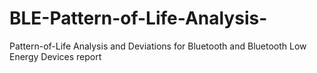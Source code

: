 # BLE-Pattern-of-Life-Analysis-
Pattern-of-Life Analysis and Deviations for Bluetooth and Bluetooth Low Energy Devices report 
